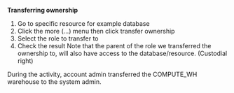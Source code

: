 **Transferring ownership**
1. Go to specific resource for example database
2. Click the more (...) menu then click transfer ownership
3. Select the role to transfer to
4. Check the result
Note that the parent of the role we transferred the ownership to, will also have access to the database/resource. (Custodial right)

During the activity, account admin transferred the COMPUTE_WH warehouse to the system admin.
